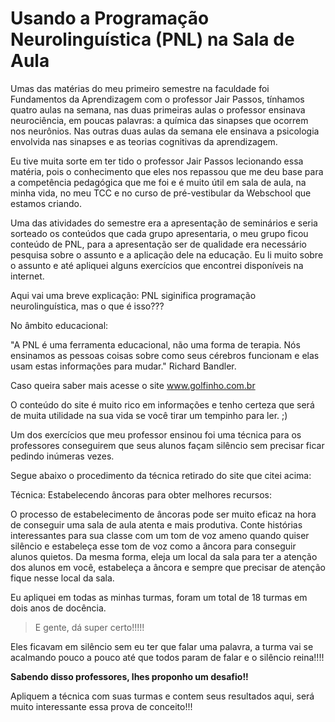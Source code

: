 # Usando a Programação Neurolinguística (PNL) na Sala de Aula 

Umas das matérias do meu primeiro semestre na faculdade foi Fundamentos da Aprendizagem com o professor Jair Passos, tínhamos quatro aulas na semana, nas duas primeiras aulas o professor ensinava neurociência, em poucas palavras: a química das sinapses que ocorrem nos neurônios. Nas outras duas aulas da semana ele ensinava a psicologia envolvida nas sinapses e as teorias cognitivas da aprendizagem.

Eu tive muita sorte em ter tido o professor Jair Passos lecionando essa matéria, pois o conhecimento que eles nos repassou que me deu base para a competência pedagógica que me foi e é muito útil em sala de aula, na minha vida, no meu TCC e no curso de pré-vestibular da Webschool que estamos criando. 

Uma das atividades do semestre era a apresentação de seminários e seria sorteado os conteúdos que cada grupo apresentaria, o meu grupo ficou conteúdo de PNL, para a apresentação ser de qualidade era necessário pesquisa sobre o assunto e a aplicação dele na educação. Eu li muito sobre o assunto e até apliquei alguns exercícios que encontrei disponíveis na internet.

Aqui vai uma breve explicação: PNL siginifica programação neurolinguística, mas o que é isso??? 

No âmbito educacional: 

"A PNL é uma ferramenta educacional, não uma forma de terapia. Nós ensinamos as pessoas coisas sobre como seus cérebros funcionam e elas usam estas informações para mudar." Richard Bandler.

Caso queira saber mais acesse o site www.golfinho.com.br

O conteúdo do site é muito rico em informações e tenho certeza que será de muita utilidade na sua vida se você tirar um tempinho para ler. ;)

Um dos exercícios que meu professor ensinou foi uma técnica para os professores conseguirem que seus alunos façam silêncio sem precisar ficar pedindo inúmeras vezes. 

Segue abaixo o procedimento da técnica retirado do site que citei acima: 

Técnica: Estabelecendo âncoras para obter melhores recursos:

O processo de estabelecimento de âncoras pode ser muito eficaz na hora de conseguir uma sala de aula atenta e mais produtiva. Conte histórias interessantes para sua classe com um tom de voz ameno quando quiser silêncio e estabeleça esse tom de voz como a âncora para conseguir alunos quietos. Da mesma forma, eleja um local da sala para ter a atenção dos alunos em você, estabeleça a âncora e sempre que precisar de atenção fique nesse local da sala.
 
Eu apliquei em todas as minhas turmas, foram um total de 18 turmas em dois anos de docência. 

> E gente, dá super certo!!!!!

Eles ficavam em silêncio sem eu ter que falar uma palavra, a turma vai se acalmando pouco a pouco até que todos param de falar e o silêncio reina!!!!


**Sabendo disso professores, lhes proponho um desafio!!**

Apliquem a técnica com suas turmas e contem seus resultados aqui, será muito interessante essa prova de conceito!!! 


